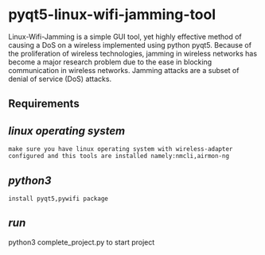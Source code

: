 # pyqt5-linux-wifi-jamming-tool
Linux-Wifi-Jamming is a simple GUI tool, yet highly effective method of causing a DoS on a wireless implemented using python pyqt5.
Because of the proliferation of wireless technologies, jamming in wireless networks has become a major research problem due to the ease in blocking communication
in wireless networks. Jamming attacks are a subset of denial of service (DoS) attacks.

**Requirements**
---
*linux operating system*
---
`make sure you have linux operating system with wireless-adapter configured and this tools are installed namely:nmcli,airmon-ng`

*python3*
---
`install pyqt5,pywifi package`



*run*
---
python3 complete_project.py to start project

